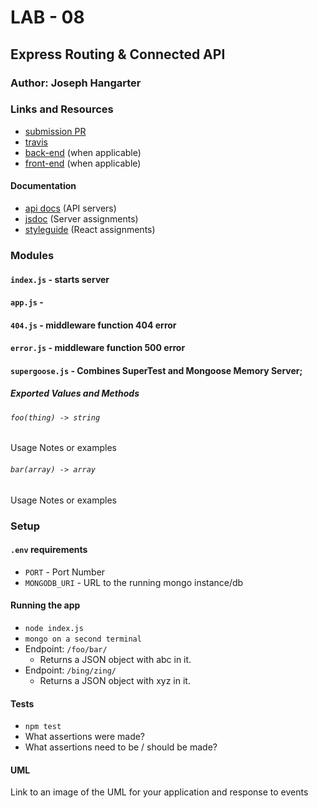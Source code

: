 # LAB - 08

## Express Routing & Connected API

### Author: Joseph Hangarter

### Links and Resources
* [submission PR](http://xyz.com)
* [travis](http://xyz.com)
* [back-end](http://xyz.com) (when applicable)
* [front-end](http://xyz.com) (when applicable)

#### Documentation
* [api docs](http://xyz.com) (API servers)
* [jsdoc](http://xyz.com) (Server assignments)
* [styleguide](http://xyz.com) (React assignments)

### Modules
#### `index.js` - starts server
#### `app.js` - 
#### `404.js` - middleware function 404 error
#### `error.js` - middleware function 500 error
#### `supergoose.js` - Combines SuperTest and Mongoose Memory Server; 

##### Exported Values and Methods

###### `foo(thing) -> string`
Usage Notes or examples

###### `bar(array) -> array`
Usage Notes or examples

### Setup
#### `.env` requirements
* `PORT` - Port Number
* `MONGODB_URI` - URL to the running mongo instance/db

#### Running the app
* `node index.js`
* `mongo on a second terminal`
* Endpoint: `/foo/bar/`
  * Returns a JSON object with abc in it.
* Endpoint: `/bing/zing/`
  * Returns a JSON object with xyz in it.
  
#### Tests
* `npm test`
* What assertions were made?
* What assertions need to be / should be made?

#### UML
Link to an image of the UML for your application and response to events
